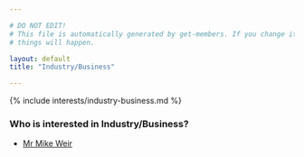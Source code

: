 ```yaml
---

# DO NOT EDIT!
# This file is automatically generated by get-members. If you change it, bad
# things will happen.

layout: default
title: "Industry/Business"

---
```


{% include interests/industry-business.md %}

### Who is interested in Industry/Business?


* [Mr Mike Weir](../members/mr-mike-weir.html)

